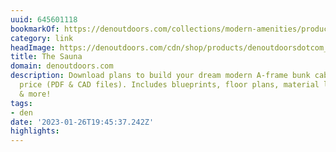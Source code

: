 ```yaml
---
uuid: 645601118
bookmarkOf: https://denoutdoors.com/collections/modern-amenities/products/outdoor-sauna
category: link
headImage: https://denoutdoors.com/cdn/shop/products/denoutdoorsdotcom_sauna16-1_f2cd6439-7107-45cf-817f-6ea9e11d57e3_1200x1200.jpg?v=1616453549
title: The Sauna
domain: denoutdoors.com
description: Download plans to build your dream modern A-frame bunk cabin, at an affordable
  price (PDF & CAD files). Includes blueprints, floor plans, material lists, designs,
  & more!
tags:
- den
date: '2023-01-26T19:45:37.242Z'
highlights: 
---
```



